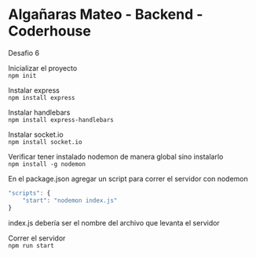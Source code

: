 # Algañaras Mateo - Backend - Coderhouse
Desafio 6

Inicializar el proyecto  
`npm init`

Instalar express  
`npm install express`

Instalar handlebars  
`npm install express-handlebars`

Instalar socket.io  
`npm install socket.io`

Verificar tener instalado nodemon de manera global sino instalarlo  
`npm install -g nodemon`

En el package.json agregar un script para correr el servidor con nodemon

```javascript
"scripts": {
    "start": "nodemon index.js"
}
```

index.js debería ser el nombre del archivo que levanta el servidor

Correr el servidor  
`npm run start`
